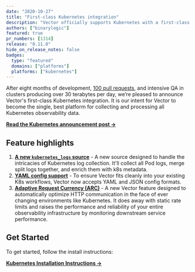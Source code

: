 ```yaml
---
date: "2020-10-27"
title: "First-class Kubernetes integration"
description: "Vector officially supports Kubernetes with a first-class integration."
authors: ["binarylogic"]
featured: true
pr_numbers: [1314]
release: "0.11.0"
hide_on_release_notes: false
badges:
  type: "featured"
  domains: ["platforms"]
  platforms: ["kubernetes"]
---
```


After eight months of development, [100 pull requests][kubernetes_pull_requests],
and intensive QA in clusters producing over 30 terabytes per day, we’re pleased
to announce Vector's first-class Kubernetes integration. It is our intent for
Vector to become the single, best platform for collecting and processing all
Kubernetes observability data.

[**Read the Kubernetes announcement post →**][announcement_post]

## Feature highlights

1.  [**A new `kubernetes_logs` source**][kubernetes_logs_source] - A new source
    designed to handle the intricacies of Kubernetes log collection. It'll
    collect all Pod logs, merge split logs together, and enrich them with k8s
    metadata.
2.  [**YAML config support**][config_formats_highlight] -
    To ensure Vector fits cleanly into your existing K8s workflows, Vector now
    accepts YAML and JSON config formats.
3.  [**Adaptive Request Currency (ARC)**][adaptive_concurrency_post] -
    A new Vector feature designed to automatically optimize HTTP communication
    in the face of ever changing environments like Kubernetes. It does away with
    static rate limits and raises the performance and reliability of your entire
    observability infrastructure by monitoring downstream service performance.

## Get Started

To get started, follow the install instructions:

[**Kubernetes Installation Instructions →**][installation_docs]

[adaptive_concurrency_post]: /blog/adaptive-request-concurrency/
[config_formats_highlight]: /highlights/2020-11-25-json-yaml-config-formats/
[announcement_post]: /blog/kubernetes-integration/
[installation_docs]: /docs/setup/installation/platforms/kubernetes/
[kubernetes_logs_source]: /docs/reference/configuration/sources/kubernetes_logs/
[kubernetes_pull_requests]: https://github.com/timberio/vector/pulls?q=is%3Apr+sort%3Aupdated-desc+kubernetes+is%3Aclosed
